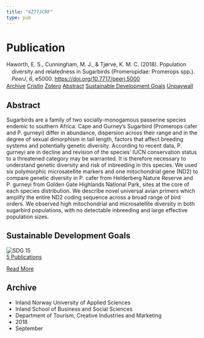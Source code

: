 ```yaml
---
title: "4Z77JCRF"
type: pub
---
```

<h1>Publication</h1>
<article id="csl-bib-container-4Z77JCRF" class="csl-bib-container">
  <div class="csl-bib-body" style="line-height: 1.35; padding-left: 1em; text-indent:-1em;">
  <div class="csl-entry">Haworth, E. S., Cunningham, M. J., &amp; Tj&#xF8;rve, K. M. C. (2018). Population diversity and relatedness in Sugarbirds (Promeropidae: Promerops spp.). <i>PeerJ</i>, <i>6</i>, e5000. <a href="https://doi.org/10.7717/peerj.5000">https://doi.org/10.7717/peerj.5000</a></div>
</div>
  <div class="csl-bib-buttons">
    <a href="#taxonomy-article-4Z77JCRF" class="csl-bib-button">Archive</a>
    <a href="https://app.cristin.no/results/show.jsf?id=1608208" alt="Cristin URL" class="csl-bib-button">Cristin</a>
    <a href="http://zotero.org/groups/5402882/items/4Z77JCRF" alt="Zotero URL" class="csl-bib-button">Zotero</a>
    <a href="#abstract-article-4Z77JCRF" class="csl-bib-button">Abstract</a>
    <a href="#sdg-article-4Z77JCRF" class="csl-bib-button">Sustainable Development Goals</a>
    <a href="https://peerj.com/articles/5000.pdf" class="csl-bib-button">Unpaywall</a>
  </div>
  <div id="csl-bib-meta-container-4Z77JCRF"></div>
</article>
<div id="csl-bib-meta-4Z77JCRF" class="csl-bib-meta">
  <article id="abstract-article-4Z77JCRF" class="abstract-article">
    <h1>Abstract</h1>
    Sugarbirds are a family of two socially-monogamous passerine species endemic to southern Africa. Cape and Gurney’s Sugarbird (Promerops cafer and P. gurneyi) differ in abundance, dispersion across their range and in the degree of sexual dimorphism in tail length, factors that affect breeding systems and potentially genetic diversity. According to recent data, P. gurneyi are in decline and revision of the species’ IUCN conservation status to a threatened category may be warranted. It is therefore necessary to understand genetic diversity and risk of inbreeding in this species. We used six polymorphic microsatellite markers and one mitochondrial gene (ND2) to compare genetic diversity in P. cafer from Helderberg Nature Reserve and P. gurneyi from Golden Gate Highlands National Park, sites at the core of each species distribution. We describe novel universal avian primers which amplify the entire ND2 coding sequence across a broad range of bird orders. We observed high mitochondrial and microsatellite diversity in both sugarbird populations, with no detectable inbreeding and large effective population sizes.
  </article>
  <article id="sdg-article-4Z77JCRF" class="sdg-article">
    <h1>Sustainable Development Goals</h1>
    <div class="sdg-container"><div id="sdg15" class="sdg"> <img src="{{< params subfolder >}}images/sdg/sdg15_en.png" class="image" alt="SDG 15"> <div class="sdg-overlay"> <a href="{{< params subfolder >}}en/archive/?sdg=15#archive" class="sdg-publication-count"><span>5</span> Publications</a> <p><a href="https://sdgs.un.org/goals/goal15" class="sdg-read-more">Read More</a></p> </div> </div></div>
  </article>
  <article id="taxonomy-article-4Z77JCRF" class="taxonomy-article">
    <h1>Archive</h1>
    <ul>
      <li>Inland Norway University of Applied Sciences</li>
      <li>Inland School of Business and Social Sciences</li>
      <li>Department of Tourism, Creative Industries and Marketing</li>
      <li>2018</li>
      <li>September</li>
    </ul>
  </article>
</div>

